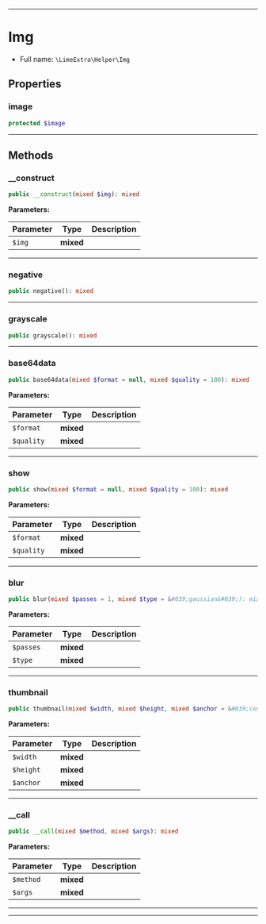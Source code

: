 ***

# Img

* Full name: `\LimeExtra\Helper\Img`

## Properties

### image

```php
protected $image
```

***

## Methods

### __construct

```php
public __construct(mixed $img): mixed
```

**Parameters:**

| Parameter | Type | Description |
|-----------|------|-------------|
| `$img` | **mixed** |  |

***

### negative

```php
public negative(): mixed
```

***

### grayscale

```php
public grayscale(): mixed
```

***

### base64data

```php
public base64data(mixed $format = null, mixed $quality = 100): mixed
```

**Parameters:**

| Parameter | Type | Description |
|-----------|------|-------------|
| `$format` | **mixed** |  |
| `$quality` | **mixed** |  |

***

### show

```php
public show(mixed $format = null, mixed $quality = 100): mixed
```

**Parameters:**

| Parameter | Type | Description |
|-----------|------|-------------|
| `$format` | **mixed** |  |
| `$quality` | **mixed** |  |

***

### blur

```php
public blur(mixed $passes = 1, mixed $type = &#039;gaussian&#039;): mixed
```

**Parameters:**

| Parameter | Type | Description |
|-----------|------|-------------|
| `$passes` | **mixed** |  |
| `$type` | **mixed** |  |

***

### thumbnail

```php
public thumbnail(mixed $width, mixed $height, mixed $anchor = &#039;center&#039;): mixed
```

**Parameters:**

| Parameter | Type | Description |
|-----------|------|-------------|
| `$width` | **mixed** |  |
| `$height` | **mixed** |  |
| `$anchor` | **mixed** |  |

***

### __call

```php
public __call(mixed $method, mixed $args): mixed
```

**Parameters:**

| Parameter | Type | Description |
|-----------|------|-------------|
| `$method` | **mixed** |  |
| `$args` | **mixed** |  |

***


***

